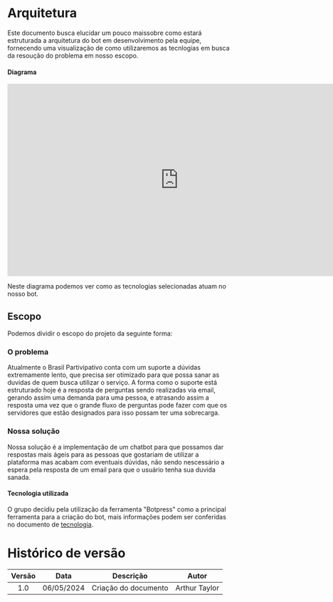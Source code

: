 # Arquitetura

Este documento busca elucidar um pouco maissobre como estará estruturada a arquitetura do bot em desenvolvimento pela equipe, fornecendo uma visualização de como utilizaremos as tecnlogias em busca da resoução do problema em nosso escopo.

#### Diagrama

<iframe width="768" height="432" src="https://miro.com/app/live-embed/uXjVKW0f20U=/?moveToViewport=-84,-2729,6912,3498&embedId=76542088332" frameborder="0" scrolling="no" allow="fullscreen; clipboard-read; clipboard-write" allowfullscreen></iframe>

Neste diagrama podemos ver como as tecnologias selecionadas atuam no nosso bot.


## Escopo

Podemos dividir o escopo do projeto da seguinte forma:

### O problema

Atualmente o Brasil Partivipativo conta com um suporte a dúvidas extremamente lento, que precisa ser otimizado para que possa sanar as duvidas de quem busca utilizar o serviço. A forma como o suporte está estruturado hoje é a resposta de perguntas sendo realizadas via email, gerando assim uma demanda para uma pessoa, e atrasando assim a resposta uma vez que o grande fluxo de perguntas pode fazer com que os servidores que estão designados para isso possam ter uma sobrecarga.

### Nossa solução

Nossa solução é a implementação de um chatbot para que possamos dar respostas mais ágeis para as pessoas que gostariam de utilizar a plataforma mas acabam com eventuais dúvidas, não sendo nescessário a espera pela resposta de um email para que o usuário tenha sua duvida sanada.

#### Tecnologia utilizada

O grupo decidiu pela utilização da ferramenta "Botpress" como a principal ferramenta para a criação do bot, mais informações podem ser conferidas no documento de [tecnologia](https://github.com/ResidenciaTICBrisa/T2G2-Chatbot-Participacao-Social/blob/main/docs/tecnologias.md).


# Histórico de versão

| Versão |    Data    |                       Descrição                       |      Autor       |
| :----: | :--------: | :---------------------------------------------------: | :--------------: |
|  1.0   | 06/05/2024 |                  Criação do documento                 |  Arthur Taylor   |